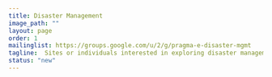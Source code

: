 ```yaml
---
title: Disaster Management
image_path: ""
layout: page
order: 1
mailinglist: https://groups.google.com/u/2/g/pragma-e-disaster-mgmt
tagline:  Sites or individuals interested in exploring disaster management technlogies across PRAGMA sites.  New work is looking at integrating additional data into <a href="https://www.landsage.info/">LandSage</a> like meteorological data from Malaysia.  Other sites are welcome to join.
status: "new"
---
```




